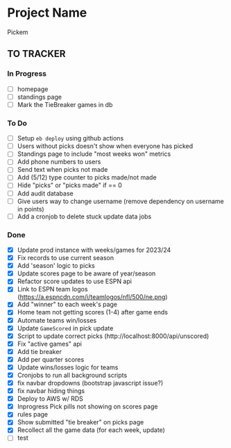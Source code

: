 # Project Name
Pickem

## TO TRACKER

### In Progress
- [ ] homepage 
- [ ] standings page 
- [ ] Mark the TieBreaker games in db 

### To Do
- [ ] Setup `eb deploy` using github actions 
- [ ] Users without picks doesn't show when everyone has picked 
- [ ] Standings page to include "most weeks won" metrics 
- [ ] Add phone numbers to users 
- [ ] Send text when picks not made 
- [ ] Add (5/12) type counter to picks made/not made 
- [ ] Hide "picks" or "picks made" if == 0 
- [ ] Add audit database 
- [ ] Give users way to change username (remove dependency on username in points)
- [ ] Add a cronjob to delete stuck update data jobs 
### Done 
- [x] Update prod instance with weeks/games for 2023/24
- [x] Fix records to use current season
- [x] Add 'season' logic to picks
- [x] Update scores page to be aware of year/season 
- [x] Refactor score updates to use ESPN api
- [x] Link to ESPN team logos (https://a.espncdn.com/i/teamlogos/nfl/500/ne.png)
- [x] Add "winner" to each week's page 
- [x] Home team not getting scores (1-4) after game ends
- [x] Automate teams win/losses 
- [x] Update `GameScored` in pick update 
- [x] Script to update correct picks (http://localhost:8000/api/unscored)
- [x] Fix "active games" api
- [x] Add tie breaker 
- [x] Add per quarter scores 
- [x] Update wins/losses logic for teams 
- [x] Cronjobs to run all background scripts 
- [x] fix navbar dropdowns (bootstrap javascript issue?)
- [x] fix navbar hiding things
- [x] Deploy to AWS w/ RDS 
- [x] Inprogress Pick pills not showing on scores page 
- [x] rules page 
- [x] Show submitted "tie breaker" on picks page 
- [x] Recollect all the game data (for each week, update)
- [ ] test
